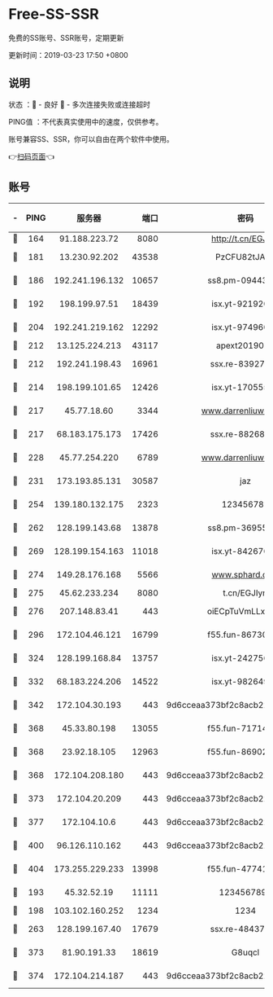 # Free-SS-SSR

免费的SS账号、SSR账号，定期更新

更新时间：2019-03-23 17:50 +0800

## 说明

状态     ：🙂 - 良好 🙁 - 多次连接失败或连接超时

PING值   ：不代表真实使用中的速度，仅供参考。

账号兼容SS、SSR，你可以自由在两个软件中使用。

👉[扫码页面](https://liesauer.github.io/Free-SS-SSR/)👈

## 账号

|-|PING|服务器|端口|密码|加密方式|区域|
|:----:|:----:|:-----:|-----:|:----:|:----:|:----:|
|🙂|164|91.188.223.72|8080|http://t.cn/EGJIyrl|rc4-md5|RU|
|🙂|181|13.230.92.202|43538|PzCFU82tJAdZ|aes-256-cfb|JP|
|🙂|186|192.241.196.132|10657|ss8.pm-09443991|aes-256-cfb|US|
|🙂|192|198.199.97.51|18439|isx.yt-92192030|aes-256-cfb|US|
|🙂|204|192.241.219.162|12292|isx.yt-97496097|aes-256-cfb|US|
|🙂|212|13.125.224.213|43117|apext2019005|chacha20|KR|
|🙂|212|192.241.198.43|16961|ssx.re-83927366|aes-256-cfb|US|
|🙂|214|198.199.101.65|12426|isx.yt-17055580|aes-256-cfb|US|
|🙂|217|45.77.18.60|3344|www.darrenliuwei.com|aes-256-cfb|JP|
|🙂|217|68.183.175.173|17426|ssx.re-88268123|aes-256-cfb|US|
|🙂|228|45.77.254.220|6789|www.darrenliuwei.com|aes-256-cfb|SG|
|🙂|231|173.193.85.131|30587|jaz|aes-256-cfb|US|
|🙂|254|139.180.132.175|2323|123456789|aes-256-cfb|SG|
|🙂|262|128.199.143.68|13878|ss8.pm-36955198|aes-256-cfb|SG|
|🙂|269|128.199.154.163|11018|isx.yt-84267636|aes-256-cfb|SG|
|🙂|274|149.28.176.168|5566|www.sphard.com|aes-256-cfb|AU|
|🙂|275|45.62.233.234|8080|t.cn/EGJIyrl|rc4-md5|CA|
|🙂|276|207.148.83.41|443|oiECpTuVmLLxk4Ts|aes-256-cfb|AU|
|🙂|296|172.104.46.121|16799|f55.fun-86730796|aes-256-cfb|SG|
|🙂|324|128.199.168.84|13757|isx.yt-24275620|aes-256-cfb|SG|
|🙂|332|68.183.224.206|14522|isx.yt-98264909|aes-256-cfb|SG|
|🙂|342|172.104.30.193|443|9d6cceaa373bf2c8acb22e60b6a58be6|aes-256-cfb|US|
|🙂|368|45.33.80.198|13055|f55.fun-71714791|aes-256-cfb|US|
|🙂|368|23.92.18.105|12963|f55.fun-86902883|aes-256-cfb|US|
|🙂|368|172.104.208.180|443|9d6cceaa373bf2c8acb22e60b6a58be6|aes-256-cfb|US|
|🙂|373|172.104.20.209|443|9d6cceaa373bf2c8acb22e60b6a58be6|aes-256-cfb|US|
|🙂|377|172.104.10.6|443|9d6cceaa373bf2c8acb22e60b6a58be6|aes-256-cfb|US|
|🙂|400|96.126.110.162|443|9d6cceaa373bf2c8acb22e60b6a58be6|aes-256-cfb|US|
|🙂|404|173.255.229.233|13998|f55.fun-47741673|aes-256-cfb|US|
|🙂|193|45.32.52.19|11111|1234567890|aes-256-cfb|JP|
|🙂|198|103.102.160.252|1234|1234|rc4-md5|JP|
|🙂|263|128.199.167.40|17679|ssx.re-48437316|aes-256-cfb|SG|
|🙂|373|81.90.191.33|18619|G8uqcl|aes-256-cfb|US|
|🙂|374|172.104.214.187|443|9d6cceaa373bf2c8acb22e60b6a58be6|aes-256-cfb|US|
